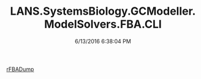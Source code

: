 ﻿---
title: LANS.SystemsBiology.GCModeller.ModelSolvers.FBA.CLI
date: 6/13/2016 6:38:04 PM
---

[rFBADump](T-LANS.SystemsBiology.GCModeller.ModelSolvers.FBA.CLI.rFBADump.html)
